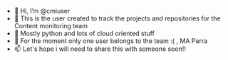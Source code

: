 - 👋 Hi, I’m @cmiuser
- 👀 This is the user created to track the projects and repositories for the Content monitoring team
- 🌱 Mostly python and lots of cloud oriented stuff
- 💞️ For the moment only one user belongs to the team :( , MA Parra
- 📫 Let's hope i will need to share this with someone soon!!

<!---
cmiuser/cmiuser is a ✨ special ✨ repository because its `README.md` (this file) appears on your GitHub profile.
You can click the Preview link to take a look at your changes.
--->
